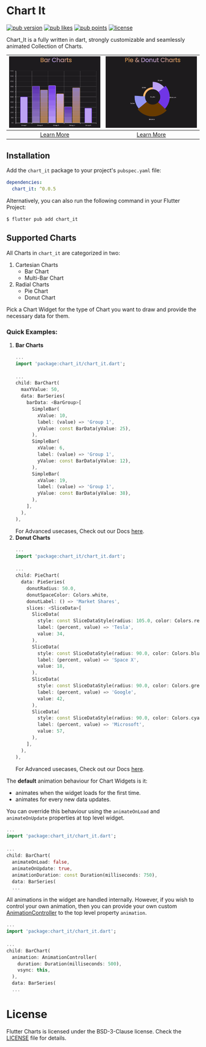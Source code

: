# Chart It

[![pub version](https://img.shields.io/badge/pub-v0.0.5-blue?style=for-the-badge&logo=flutter)](https://pub.dev/packages/chart_it)
[![pub likes](https://img.shields.io/pub/likes/chart_it?color=29B6F7&label=pub%20likes&style=for-the-badge)](https://pub.dev/packages/chart_it)
[![pub points](https://img.shields.io/pub/points/chart_it?label=pub%20points&style=for-the-badge)](https://pub.dev/packages/chart_it)
[![license](https://img.shields.io/github/license/wednesday-solutions/chart_it?color=brightgreen&style=for-the-badge)](https://github.com/wednesday-solutions/chart_it/blob/dev/LICENSE)

Chart_It is a fully written in dart, strongly customizable and seamlessly animated Collection of Charts.

|          ![barcharts](pub_images/bar-charts-read-me.gif)           |               ![piecharts](pub_images/pie-charts-read-me.gif)                |
|:------------------------------------------------------------------:|:----------------------------------------------------------------------------:|
| [Learn More](https://flutter.wednesday.is/charts/guides/bar-chart) | [Learn More](https://flutter.wednesday.is/charts/guides/pie-and-donut-chart) |

## Installation
Add the `chart_it` package to your project's `pubspec.yaml` file:
```yaml
dependencies:
  chart_it: ^0.0.5
```
Alternatively, you can also run the following command in your Flutter Project:
```shell
$ flutter pub add chart_it
```

## Supported Charts
All Charts in `chart_it` are categorized in two:

1. Cartesian Charts
   * Bar Chart
   * Multi-Bar Chart
2. Radial Charts
   * Pie Chart
   * Donut Chart

Pick a Chart Widget for the type of Chart you want to draw and provide the necessary data for them.

### Quick Examples:
1. **Bar Charts**
   ```dart
   ...
   import 'package:chart_it/chart_it.dart';
   
   ...
   child: BarChart(
     maxYValue: 50,
     data: BarSeries(  
       barData: <BarGroup>[
         SimpleBar(  
           xValue: 10,  
           label: (value) => 'Group 1',  
           yValue: const BarData(yValue: 25),  
         ),  
         SimpleBar(  
           xValue: 6,  
           label: (value) => 'Group 1',  
           yValue: const BarData(yValue: 12),  
         ),  
         SimpleBar(  
           xValue: 19,  
           label: (value) => 'Group 1',  
           yValue: const BarData(yValue: 38),  
         ),
       ],  
     ),
   ),
   ```
   For Advanced usecases, Check out our Docs [here](https://flutter.wednesday.is/charts/guides/bar-chart).
2. **Donut Charts**
   ```dart
   ...
   import 'package:chart_it/chart_it.dart';
   
   ...
   child: PieChart(
     data: PieSeries(
       donutRadius: 50.0,  
       donutSpaceColor: Colors.white,  
       donutLabel: () => 'Market Shares',
       slices: <SliceData>[
         SliceData(  
           style: const SliceDataStyle(radius: 105.0, color: Colors.red),  
           label: (percent, value) => 'Tesla',  
           value: 34,  
         ),
         SliceData(  
           style: const SliceDataStyle(radius: 90.0, color: Colors.blueGrey),  
           label: (percent, value) => 'Space X',  
           value: 18,  
         ),
         SliceData(  
           style: const SliceDataStyle(radius: 90.0, color: Colors.green),  
           label: (percent, value) => 'Google',  
           value: 42,  
         ),  
         SliceData(  
           style: const SliceDataStyle(radius: 90.0, color: Colors.cyanAccent),  
           label: (percent, value) => 'Microsoft',  
           value: 57,  
         ),
       ],
     ),
   ),
   ```
   For Advanced usecases, Check out our Docs [here](https://flutter.wednesday.is/charts/guides/pie-and-donut-chart).

The **default** animation behaviour for Chart Widgets is it:
- animates when the widget loads for the first time.
- animates for every new data updates.

You can override this behaviour using the `animateOnLoad` and `animateOnUpdate` properties at top level widget.

```dart
...
import 'package:chart_it/chart_it.dart';
	
...
child: BarChart(
  animateOnLoad: false,
  animateOnUpdate: true,
  animationDuration: const Duration(milliseconds: 750),
  data: BarSeries(
  ...
```

All animations in the widget are handled internally. However, if you wish to control your own animation, then you can provide your own custom [AnimationController](https://api.flutter.dev/flutter/animation/AnimationController-class.html) to the top level property `animation`.

```dart
...
import 'package:chart_it/chart_it.dart';
	
...
child: BarChart(
  animation: AnimationController(
    duration: Duration(milliseconds: 500),
    vsync: this, 
  ),
  data: BarSeries(
  ...
```

# License

Flutter Charts is licensed under the BSD-3-Clause license. Check the [LICENSE](https://github.com/wednesday-solutions/chart_it/blob/dev/LICENSE) file for details.